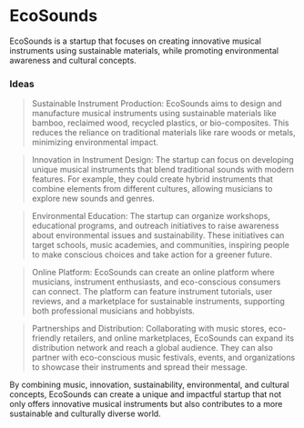 # EcoSounds
EcoSounds is a startup that focuses on creating innovative musical instruments using sustainable materials, while promoting environmental awareness and cultural concepts.


<h3>Ideas</h3>

> Sustainable Instrument Production: EcoSounds aims to design and manufacture musical instruments using sustainable materials like bamboo, reclaimed wood, recycled plastics, or bio-composites. This reduces the reliance on traditional materials like rare woods or metals, minimizing environmental impact.

> Innovation in Instrument Design: The startup can focus on developing unique musical instruments that blend traditional sounds with modern features. For example, they could create hybrid instruments that combine elements from different cultures, allowing musicians to explore new sounds and genres.

> Environmental Education: The startup can organize workshops, educational programs, and outreach initiatives to raise awareness about environmental issues and sustainability. These initiatives can target schools, music academies, and communities, inspiring people to make conscious choices and take action for a greener future.

> Online Platform: EcoSounds can create an online platform where musicians, instrument enthusiasts, and eco-conscious consumers can connect. The platform can feature instrument tutorials, user reviews, and a marketplace for sustainable instruments, supporting both professional musicians and hobbyists.

> Partnerships and Distribution: Collaborating with music stores, eco-friendly retailers, and online marketplaces, EcoSounds can expand its distribution network and reach a global audience. They can also partner with eco-conscious music festivals, events, and organizations to showcase their instruments and spread their message.

By combining music, innovation, sustainability, environmental, and cultural concepts, EcoSounds can create a unique and impactful startup that not only offers innovative musical instruments but also contributes to a more sustainable and culturally diverse world.

